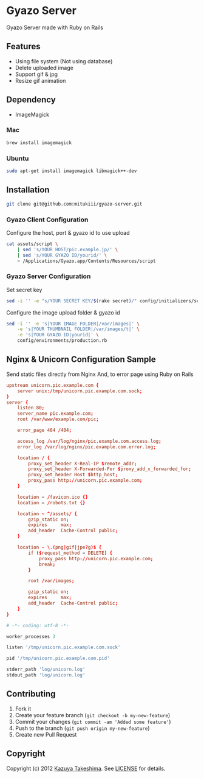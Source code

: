 # Gyazo Server

Gyazo Server made with Ruby on Rails

## Features

* Using file system (Not using database)
* Delete uploaded image
* Support gif & jpg
* Resize gif animation

## Dependency

* ImageMagick

### Mac

```sh
brew install imagemagick
```

### Ubuntu

```sh
sudo apt-get install imagemagick libmagick++-dev
```

## Installation

```sh
git clone git@github.com:mitukiii/gyazo-server.git
```

### Gyazo Client Configuration

Configure the host, port & gyazo id to use upload

```sh
cat assets/script \
    | sed 's/YOUR HOST/pic.example.jp/' \
    | sed 's/YOUR GYAZO ID/yourid/' \
    > /Applications/Gyazo.app/Contents/Resources/script
```

### Gyazo Server Configuration

Set secret key

```sh
sed -i '' -e "s/YOUR SECRET KEY/$(rake secret)/" config/initializers/secret_token.rb
```

Configure the image upload folder & gyazo id

```sh
sed -i '' -e 's|YOUR IMAGE FOLDER|/var/images|' \
    -e 's|YOUR THUMBNAIL FOLDER|/var/images/t|' \
    -e 's|YOUR GYAZO ID|yourid|' \
    config/environments/production.rb
```

## Nginx & Unicorn Configuration Sample

Send static files directly from Nginx
And, to error page using Ruby on Rails

```conf
upstream unicorn.pic.example.com {
    server unix:/tmp/unicorn.pic.example.com.sock;
}
server {
    listen 80;
    server_name pic.example.com;
    root /var/www/example.com/pic;

    error_page 404 /404;

    access_log /var/log/nginx/pic.example.com.access.log;
    error_log /var/log/nginx/pic.example.com.error.log;

    location / {
        proxy_set_header X-Real-IP $remote_addr;
        proxy_set_header X-Forwarded-For $proxy_add_x_forwarded_for;
        proxy_set_header Host $http_host;
        proxy_pass http://unicorn.pic.example.com;
    }

    location = /favicon.ico {}
    location = /robots.txt {}

    location ~ ^/assets/ {
        gzip_static on;
        expires     max;
        add_header  Cache-Control public;
    }

    location ~ \.(png|gif|jpe?g)$ {
        if ($request_method = DELETE) {
            proxy_pass http://unicorn.pic.example.com;
            break;
        }

        root /var/images;

        gzip_static on;
        expires     max;
        add_header  Cache-Control public;
    }
}
```

```ruby
# -*- coding: utf-8 -*-

worker_processes 3

listen '/tmp/unicorn.pic.example.com.sock'

pid '/tmp/unicorn.pic.example.com.pid'

stderr_path 'log/unicorn.log'
stdout_path 'log/unicorn.log'
```

## Contributing

1. Fork it
2. Create your feature branch (`git checkout -b my-new-feature`)
3. Commit your changes (`git commit -am 'Added some feature'`)
4. Push to the branch (`git push origin my-new-feature`)
5. Create new Pull Request

## Copyright

Copyright (c) 2012 [Kazuya Takeshima](mailto:mail@mitukiii.jp). See [LICENSE][] for details.

[license]: https://github.com/mitukiii/gyazo-server/blob/master/LICENSE.md
